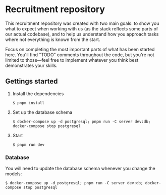 # Recruitment repository

This recruitment repository was created with two main goals: to show you what to expect when working with us (as the stack reflects some parts of our actual codebase), and to help us understand how you approach tasks where not everything is known from the start.

Focus on completing the most important parts of what has been started here. You'll find "TODO" comments throughout the code, but you're not limited to those—feel free to implement whatever you think best demonstrates your skills.

## Gettings started

1. Install the dependencies

   ```
   $ pnpm install
   ```

2. Set up the database schema

   ```
   $ docker-compose up -d postgresql; pnpm run -C server dev:db; docker-compose stop postgresql
   ```

3. Start

   ```
   $ pnpm run dev
   ```

### Database

You will need to update the database schema whenever you change the models:

```
$ docker-compose up -d postgresql; pnpm run -C server dev:db; docker-compose stop postgresql
```
